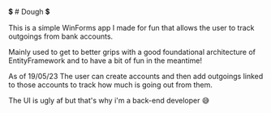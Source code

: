 💲 # Dough 💲

This is a simple WinForms app I made for fun that allows the user to track outgoings from bank accounts.

Mainly used to get to better grips with a good foundational architecture of EntityFramework and to have a bit of fun in the meantime!

As of 19/05/23 The user can create accounts and then add outgoings linked to those accounts to track how much is going out from them.

The UI is ugly af but that's why i'm a back-end developer 😅
